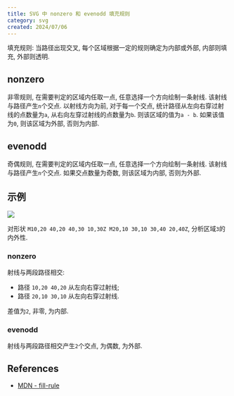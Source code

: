 ```yaml
---
title: SVG 中 nonzero 和 evenodd 填充规则
category: svg
created: 2024/07/06
---
```


填充规则: 当路径出现交叉, 每个区域根据一定的规则确定为内部或外部, 内部则填充, 外部则透明.

## nonzero

非零规则, 在需要判定的区域内任取一点, 任意选择一个方向绘制一条射线. 该射线与路径产生`n`个交点. 以射线方向为前, 对于每一个交点, 统计路径从左向右穿过射线的点数量为`a`, 从右向左穿过射线的点数量为`b`. 则该区域的值为`a - b`. 如果该值为`0`, 则该区域为外部, 否则为内部.

## evenodd

奇偶规则, 在需要判定的区域内任取一点, 任意选择一个方向绘制一条射线. 该射线与路径产生`n`个交点. 如果交点数量为奇数, 则该区域为内部, 否则为外部.

## 示例

![](/media/svg_fill_rule.svg)

对形状 `M10,20 40,20 40,30 10,30Z M20,10 30,10 30,40 20,40Z`, 分析区域`3`的内外性.

### nonzero

射线与两段路径相交:

- 路径 `10,20 40,20` 从左向右穿过射线;
- 路径 `20,10 30,10` 从左向右穿过射线.

差值为`2`, 非零, 为内部.

### evenodd

射线与两段路径相交产生`2`个交点, 为偶数, 为外部.

## References

- [MDN - fill-rule](https://developer.mozilla.org/en-US/docs/Web/SVG/Attribute/fill-rule)
